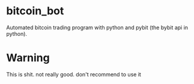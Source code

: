 # bitcoin_bot
Automated bitcoin trading program with python and pybit (the bybit api in python). 

# Warning
This is shit. not really good. don't recommend to use it

